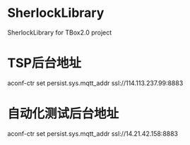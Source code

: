 # SherlockLibrary
SherlockLibrary for TBox2.0 project

# TSP后台地址
aconf-ctr set persist.sys.mqtt_addr ssl://114.113.237.99:8883

# 自动化测试后台地址
aconf-ctr set persist.sys.mqtt_addr ssl://14.21.42.158:8883
